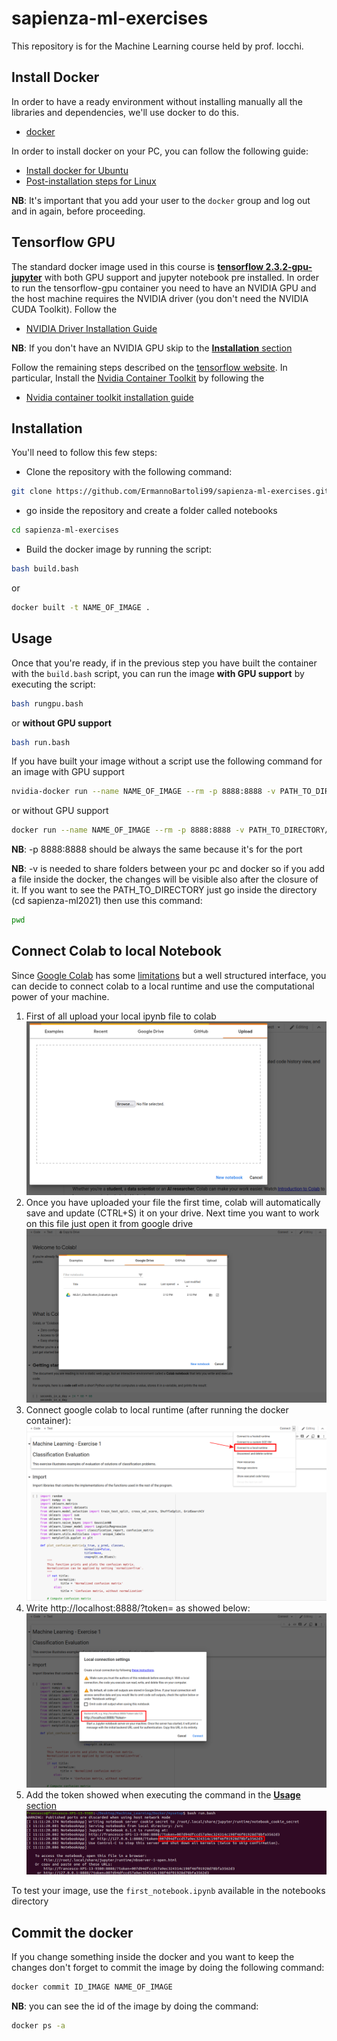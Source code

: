 # sapienza-ml-exercises
This repository is for the Machine Learning course held by prof. Iocchi. 
## Install Docker

In order to have a ready environment without installing manually all the libraries and dependencies, we'll use docker to do this.

- [docker](http://www.docker.com)

In order to install docker on your PC, you can follow the following guide:

- [Install docker for Ubuntu](https://docs.docker.com/engine/install/ubuntu/)
- [Post-installation steps for Linux](https://docs.docker.com/install/linux/linux-postinstall/)

**NB**: It's important that you add your user to the `docker` group and log out and in again, before proceeding.

## Tensorflow GPU 
The standard docker image used in this course is [**tensorflow 2.3.2-gpu-jupyter**](https://hub.docker.com/layers/tensorflow/tensorflow/2.3.2-gpu-jupyter/images/sha256-9978ac424e00e3461accff7c1cf97484e61cca23820941c20335e0b5d4499a02?context=explore) with both GPU support and jupyter notebook pre installed. 
In order to run the tensorflow-gpu container you need to have an NVIDIA GPU and the host machine requires the NVIDIA driver (you don't need the NVIDIA CUDA Toolkit). Follow the 
- [NVIDIA Driver Installation Guide](https://docs.nvidia.com/datacenter/tesla/tesla-installation-notes/index.html)


**NB**: If you  don't have an NVIDIA GPU skip to the [**Installation** section](#Installation)

Follow the remaining steps described on the [tensorflow website](https://www.tensorflow.org/install/docker#gpu_support). 
In particular, Install the [Nvidia Container Toolkit](https://github.com/NVIDIA/nvidia-docker/tree/master) by following the 
- [Nvidia container toolkit installation guide](https://docs.nvidia.com/datacenter/cloud-native/container-toolkit/install-guide.html#setting-up-nvidia-container-toolkit)


## Installation

You'll need to follow this few steps:

- Clone the repository with the following command:

```bash
git clone https://github.com/ErmannoBartoli99/sapienza-ml-exercises.git
```
- go inside the repository and create a folder called notebooks

```bash
cd sapienza-ml-exercises
```

- Build the docker image by running the script:
```bash
bash build.bash
```
or 
```bash
docker built -t NAME_OF_IMAGE .
```



## Usage
Once that you're ready, if in the previous step you have built the container with the `build.bash` script, you can run the image **with GPU support** by executing the script:
```bash
bash rungpu.bash
```
or **without GPU support**
```bash
bash run.bash
```
If you have built your image without a script use the following command for an image with GPU support
```bash
nvidia-docker run --name NAME_OF_IMAGE --rm -p 8888:8888 -v PATH_TO_DIRECTORY/:/src/ NAME_OF_IMAGE
```
or without GPU support
```bash
docker run --name NAME_OF_IMAGE --rm -p 8888:8888 -v PATH_TO_DIRECTORY/:/src/ NAME_OF_IMAGE
```
**NB**: -p 8888:8888 should be always the same because it's for the port

**NB**: -v is needed to share folders between your pc and docker so if you add a file inside the docker, the changes will be visible also after the closure of it.
If you want to see the PATH_TO_DIRECTORY just go inside the directory (cd sapienza-ml2021) then use this command:

```bash
pwd
```

## Connect Colab to local Notebook
Since [Google Colab](https://colab.research.google.com/) has some [limitations](https://research.google.com/colaboratory/faq.html#limitations-and-restrictions) but a well structured interface, you can decide to connect colab to a local runtime and use the computational power of your machine.
1. First of all upload your local ipynb file to colab
![upload file on colab](/images/colab_upload.png)
2. Once you have uploaded your file the first time, colab will automatically save and update (CTRL+S) it on your drive. Next time you want to work on this file just open it from google drive
![open from google drive](/images/google_drive.png)
3. Connect google colab to local runtime (after running the docker container):
![local runtime](/images/local_runtime.png)
4. Write http://localhost:8888/?token= as  showed below:
![connection](/images/localhost.png)
5. Add the token showed when executing the command in the [**Usage** section](#Usage)
![token](/images/get_token.png)

To test your image, use the `first_notebook.ipynb` available in the notebooks directory

## Commit the docker
If you change something inside the docker and you want to keep the changes don't forget to commit the image by doing the following command:
```bash
docker commit ID_IMAGE NAME_OF_IMAGE
```
**NB**: you can see the id of the image by doing the command:
```bash
docker ps -a
```


